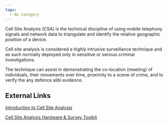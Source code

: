 ```yaml
---
tags:
  - No Category
---
```

Cell Site Analysis (CSA) is the technical discipline of using mobile
telephony signals and network data to triangulate and identify the
relative geographic position of a device.

Cell site analysis is considered a highly intrusive surveillance
technique and as such normally deployed only in sensitive or serious
criminal investigations.

The technique can assist in demonstrating the co-location (meeting) of
individuals, their movements over time, proximity to a scene of crime,
and to verify the any defence alibi evidence.

## External Links

[Introduction to Cell Site
Analysis](http://afentis.com/telephone-evidence/cell-site-analysis/)

[Cell Site Analysis Hardware & Survey
Toolkit](http://www.cellanalyst.com/)